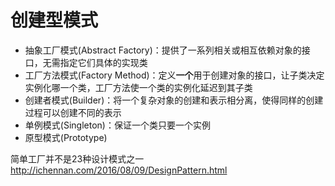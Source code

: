 # 创建型模式

* 抽象工厂模式(Abstract Factory)：提供了一系列相关或相互依赖对象的接口，无需指定它们具体的实现类
* 工厂方法模式(Factory Method)：定义**一个**用于创建对象的接口，让子类决定实例化哪一个类，工厂方法使一个类的实例化延迟到其子类
* 创建者模式(Builder)：将一个复杂对象的创建和表示相分离，使得同样的创建过程可以创建不同的表示
* 单例模式(Singleton)：保证一个类只要一个实例
* 原型模式(Prototype)


简单工厂并不是23种设计模式之一 http://ichennan.com/2016/08/09/DesignPattern.html
